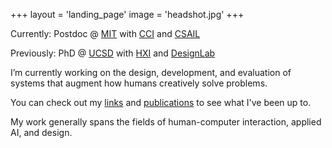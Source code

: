 +++
layout = 'landing_page'
image = 'headshot.jpg'
+++

Currently: Postdoc @ [MIT](https://web.mit.edu/) with [CCI](https://cci.mit.edu/) and [CSAIL](https://www.csail.mit.edu/)

Previously: PhD @ [UCSD](https://www.ucsd.edu/) with [HXI](https://hxi.ucsd.edu/) and [DesignLab](https://designlab.ucsd.edu/)

I’m currently working on the design, development, and evaluation of systems that augment how humans creatively solve problems.

You can check out my [links](/links) and [publications](/publications) to see what I've been up to.

My work generally spans the fields of human-computer interaction, applied AI, and design.
